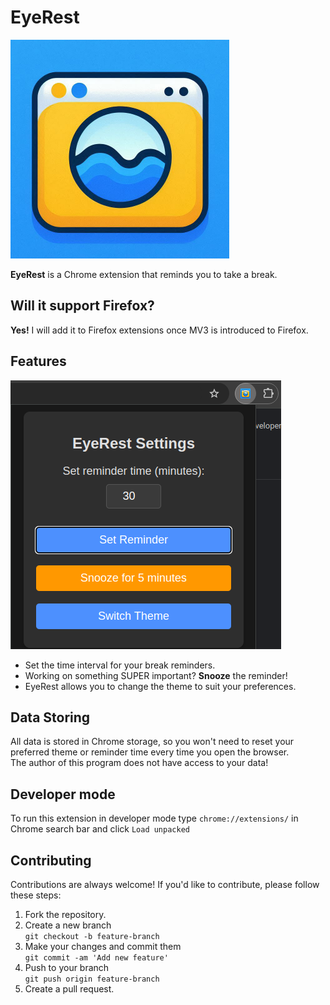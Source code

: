 # EyeRest
<img src="image.png" width="350">
  
**EyeRest** is a Chrome extension that reminds you to take a break.

## Will it support Firefox?
**Yes!** I will add it to Firefox extensions once MV3 is introduced to Firefox.

## Features
![alt text](image-3.png)
  
- Set the time interval for your break reminders.  
- Working on something SUPER important? **Snooze** the reminder!  
- EyeRest allows you to change the theme to suit your preferences.

## Data Storing
All data is stored in Chrome storage, so you won't need to reset your preferred theme or reminder time every time you open the browser.  
The author of this program does not have access to your data!

## Developer mode
To run this extension in developer mode type ```chrome://extensions/``` in Chrome search bar and click ```Load unpacked```

## Contributing
Contributions are always welcome! If you'd like to contribute, please follow these steps:

1. Fork the repository.
2. Create a new branch  
    `git checkout -b feature-branch`
3. Make your changes and commit them  
    `git commit -am 'Add new feature'`
4. Push to your branch  
    `git push origin feature-branch`
5. Create a pull request.

